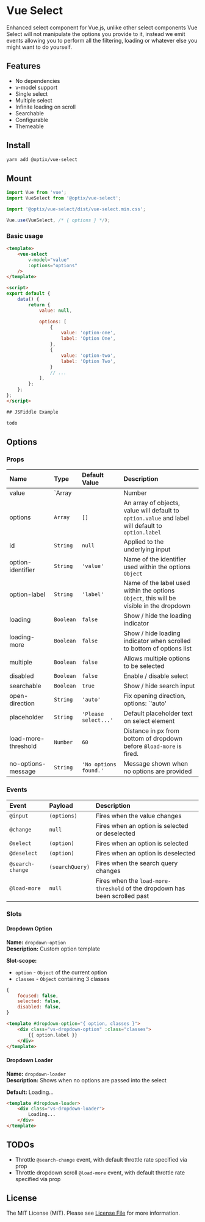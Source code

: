 # Vue Select

Enhanced select component for Vue.js, unlike other select components Vue Select will not manipulate the options you provide to it, instead we emit events allowing you to perform all the filtering, loading or whatever else you might want to do yourself.

## Features

- No dependencies
- v-model support
- Single select
- Multiple select
- Infinite loading on scroll
- Searchable
- Configurable
- Themeable

## Install

```bash
yarn add @optix/vue-select
```

## Mount

```javascript
import Vue from 'vue';
import VueSelect from '@optix/vue-select';

import '@optix/vue-select/dist/vue-select.min.css';

Vue.use(VueSelect, /* { options } */);
```

### Basic usage

```html
<template>
    <vue-select
        v-model="value"
        :options="options"
    />
</template>

<script>
export default {
    data() {
        return {
            value: null,

            options: [
                {
                    value: 'option-one',
                    label: 'Option One',
                },
                {
                    value: 'option-two',
                    label: 'Option Two',
                }
                // ...
            ],
        };
    };
};
</script>
```

```html
## JSFiddle Example

todo
```

## Options

### Props

| Name | Type | Default Value | Description |
| :--- | :--- | :------------ | :---------- |
| value | `Array||Number||String` | `null` | Selects the given options |
| options | `Array` | `[]` | An array of objects, value will default to `option.value` and label will default to `option.label` |
| id | `String` | `null` | Applied to the underlying input |
| option-identifier | `String` | `'value'` | Name of the identifier used within the options `Object` |
| option-label | `String` | `'label'` | Name of the label used within the  options `Object`, this will be visible in the dropdown |
| loading | `Boolean` | `false` | Show / hide the loading indicator |
| loading-more | `Boolean` | `false` | Show / hide loading indicator when scrolled to bottom of options list |
| multiple | `Boolean` | `false` | Allows multiple options to be selected |
| disabled | `Boolean` | `false` | Enable / disable select |
| searchable | `Boolean` | `true` | Show / hide search input |
| open-direction | `String` | `'auto'` | Fix opening direction, options:  `'auto'||'down'||'up'` |
| placeholder | `String` | `'Please select...'` | Default placeholder text on select element |
| load-more-threshold | `Number` | `60` | Distance in px from bottom of dropdown before `@load-more` is fired. |
| no-options-message | `String` | `'No options found.'` | Message shown when no options are provided |

### Events

| Event | Payload | Description |
| :---- | :--------- | :---------- |
| `@input` | `(options)` | Fires when the value changes |
| `@change` | `null` | Fires when an option is selected or deselected |
| `@select` | `(option)` | Fires when an option is selected |
| `@deselect` | `(option)` | Fires when an option is deselected |
| `@search-change` | `(searchQuery)` | Fires when the search query changes |
| `@load-more` | `null` | Fires when the `load-more-threshold` of the dropdown has been scrolled past |

### Slots

#### Dropdown Option

**Name:** `dropdown-option`<br>
**Description:** Custom option template

**Slot-scope:**
- `option` - `Object` of the current option
- `classes` - `Object` containing 3 classes
```javascript
{
    focused: false,
    selected: false,
    disabled: false,
}
```
```html
<template #dropdown-option="{ option, classes }">
    <div class="vs-dropdown-option" :class="classes">
        {{ option.label }}
    </div>
</template>
```
#### Dropdown Loader

**Name:** `dropdown-loader`<br>
**Description:** Shows when no options are passed into the select

**Default:** Loading...

```html
<template #dropdown-loader>
    <div class="vs-dropdown-loader">
        Loading...
    </div>
</template>
```

## TODOs

- Throttle `@search-change` event, with default throttle rate specified via prop
- Throttle dropdown scroll `@load-more` event, with default throttle rate specified via prop

## License

The MIT License (MIT). Please see [License File](LICENSE.md) for more information.
